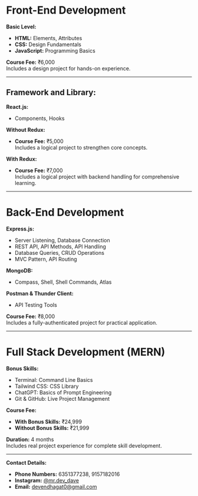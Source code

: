 # Front-End Development

**Basic Level:**
- **HTML:** Elements, Attributes
- **CSS:** Design Fundamentals
- **JavaScript:** Programming Basics

**Course Fee:** ₹6,000  
Includes a design project for hands-on experience.

---

## Framework and Library:

**React.js:**
- Components, Hooks

**Without Redux:**
- **Course Fee:** ₹5,000  
Includes a logical project to strengthen core concepts.

**With Redux:**
- **Course Fee:** ₹7,000  
Includes a logical project with backend handling for comprehensive learning.

---

# Back-End Development

**Express.js:**
- Server Listening, Database Connection
- REST API, API Methods, API Handling
- Database Queries, CRUD Operations
- MVC Pattern, API Routing

**MongoDB:**
- Compass, Shell, Shell Commands, Atlas

**Postman & Thunder Client:**
- API Testing Tools

**Course Fee:** ₹8,000  
Includes a fully-authenticated project for practical application.

---

# Full Stack Development (MERN)

**Bonus Skills:**
- Terminal: Command Line Basics
- Tailwind CSS: CSS Library
- ChatGPT: Basics of Prompt Engineering
- Git & GitHub: Live Project Management

**Course Fee:**  
- **With Bonus Skills:** ₹24,999  
- **Without Bonus Skills:** ₹21,999

**Duration:** 4 months  
Includes real project experience for complete skill development.

---

**Contact Details:**

- **Phone Numbers:** 6351377238, 9157182016
- **Instagram:** [@mr.dev_dave](https://www.instagram.com/mr.dev_dave)
- **Email:** devendhagat0@gmail.com
